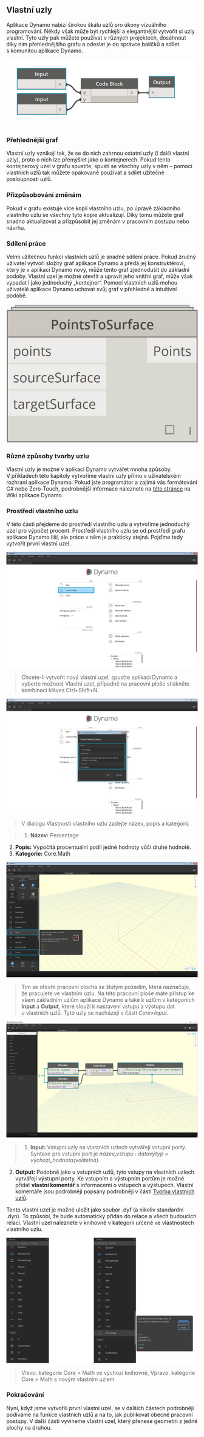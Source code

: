 

## Vlastní uzly

Aplikace Dynamo nabízí širokou škálu uzlů pro úkony vizuálního programování. Někdy však může být rychlejší a elegantnější vytvořit si uzly vlastní. Tyto uzly pak můžete používat v různých projektech, dosáhnout díky nim přehlednějšího grafu a odeslat je do správce balíčků a sdílet s komunitou aplikace Dynamo.

![](images/10-1/cn.jpg)

### Přehlednější graf

Vlastní uzly vznikají tak, že se do nich zahrnou ostatní uzly (i další vlastní uzly), proto o nich lze přemýšlet jako o kontejnerech. Pokud tento kontejnerový uzel v grafu spustíte, spustí se všechny uzly v něm – pomocí vlastních uzlů tak můžete opakovaně používat a sdílet užitečné posloupnosti uzlů.

### Přizpůsobování změnám

Pokud v grafu existuje více kopií vlastního uzlu, po úpravě základního vlastního uzlu se všechny tyto kopie aktualizují. Díky tomu můžete graf snadno aktualizovat a přizpůsobit jej změnám v pracovním postupu nebo návrhu.

### Sdílení práce

Velmi užitečnou funkcí vlastních uzlů je snadné sdílení práce. Pokud zručný uživatel vytvoří složitý graf aplikace Dynamo a předá jej konstruktérovi, který je v aplikaci Dynamo nový, může tento graf zjednodušit do základní podoby. Vlastní uzel je možné otevřít a upravit jeho vnitřní graf, může však vypadat i jako jednoduchý „kontejner“. Pomocí vlastních uzlů mohou uživatelé aplikace Dynamo uchovat svůj graf v přehledné a intuitivní podobě.

![](images/10-1/customNodeDiagram.jpg)

### Různé způsoby tvorby uzlu

Vlastní uzly je možné v aplikaci Dynamo vytvářet mnoha způsoby. V příkladech této kapitoly vytvoříme vlastní uzly přímo v uživatelském rozhraní aplikace Dynamo. Pokud jste programátor a zajímá vás formátování C# nebo Zero-Touch, podrobnější informace naleznete na [této stránce](https://github.com/DynamoDS/Dynamo/wiki/How-To-Create-Your-Own-Nodes) na Wiki aplikace Dynamo.

### Prostředí vlastního uzlu

V této části přejdeme do prostředí vlastního uzlu a vytvoříme jednoduchý uzel pro výpočet procent. Prostředí vlastního uzlu se od prostředí grafu aplikace Dynamo liší, ale práce v něm je prakticky stejná. Pojďme tedy vytvořit první vlastní uzel.

![Úvod do vlastních uzlů](images/10-1/CustomNodes01.jpg)

> Chcete-li vytvořit nový vlastní uzel, spusťte aplikaci Dynamo a vyberte možnost Vlastní uzel, případně na pracovní ploše stiskněte kombinaci kláves Ctrl+Shift+N.

![Dialog vlastních uzlů](images/10-1/CustomNodes02.jpg)

> V dialogu Vlastnosti vlastního uzlu zadejte název, popis a kategorii.

> 1. **Název:** Percentage
2. **Popis:** Vypočítá procentuální podíl jedné hodnoty vůči druhé hodnotě.
3. **Kategorie:** Core.Math

![Pracovní plocha vlastních uzlů](images/10-1/CustomNodes03.jpg)

> Tím se otevře pracovní plocha se žlutým pozadím, která naznačuje, že pracujete ve vlastním uzlu. Na této pracovní ploše máte přístup ke všem základním uzlům aplikace Dynamo a také k uzlům v kategoriích **Input** a **Output**, které slouží k nastavení vstupu a výstupu dat u vlastních uzlů. Tyto uzly se nacházejí v části *Core>Input*.

![Pracovní plocha vlastních uzlů](images/10-1/CustomNodes04.jpg)

> 1. **Input:** Vstupní uzly na vlastních uzlech vytvářejí vstupní porty. Syntaxe pro vstupní port je *název_vstupu : datovýtyp = výchozí_hodnota(volitelná).*

2. **Output:** Podobně jako u vstupních uzlů, tyto vstupy na vlastních uzlech vytvářejí výstupní porty. Ke vstupním a výstupním portům je možné přidat **vlastní komentář** s informacemi o vstupech a výstupech. Vlastní komentáře jsou podrobněji popsány podrobněji v části [Tvorba vlastních uzlů](10-2_Creating.md).

Tento vlastní uzel je možné uložit jako soubor .dyf (a nikoliv standardní .dyn). To způsobí, že bude automaticky přidán do relace a všech budoucích relací. Vlastní uzel naleznete v knihovně v kategorii určené ve vlastnostech vlastního uzlu.

![Přidání do knihovny](images/10-1/CustomNodes05.jpg)

> Vlevo: kategorie Core > Math ve výchozí knihovně, 
Vpravo: kategorie Core > Math s novým vlastním uzlem

### Pokračování

Nyní, když jsme vytvořili první vlastní uzel, se v dalších částech podrobněji podíváme na funkce vlastních uzlů a na to, jak publikovat obecné pracovní postupy. V další části vyvineme vlastní uzel, který přenese geometrii z jedné plochy na druhou.

